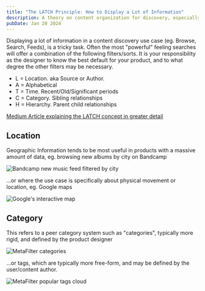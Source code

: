 ```yaml
---
title: "The LATCH Principle: How to Display a Lot of Information"
description: A theory on content organization for discovery, especially search results.
pubDate: Jan 20 2024
---
```

Displaying a lot of information in a content discovery use case (eg. Browse, Search, Feeds), is a tricky task. Often the most "powerful" feeling searches will offer a combination of the following filters/sorts. It is your responsibility as the designer to know the best default for your product, and to what degree the other filters may be necessary.

* L = Location. aka Source or Author.
* A = Alphabetical
* T = Time. Recent/Old/Significant periods
* C = Category. Sibling relationships
* H = Hierarchy. Parent child relationships

[Medium Article explaining the LATCH concept in greater detail](https://uxmovement.com/navigation/how-to-design-content-filters-for-better-user-browsing/)

## Location

Geographic Information tends to be most useful in products with a massive amount of data, eg. browsing new albums by city on Bandcamp

![Bandcamp new music feed filtered by city](/images/bandcamp-filter-location.jpg)

...or where the use case is specifically about physical movement or location, eg. Google maps

![Google's interactive map](/images/google-maps-filter-location.jpg)

## Category

This refers to a peer category system such as "categories", typically more rigid, and defined by the product designer

![MetaFilter categories](/images/metafilter-categories.png)

...or tags, which are typically more free-form, and may be defined by the user/content author.

![MetaFilter popular tags cloud](/images/metafilter-popular-tags.png)